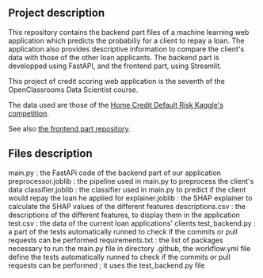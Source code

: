 ##  Project description

This repository contains the backend part files of a machine learning web application which predicts the probabiliy for a client to repay a loan. The application also provides descriptive information to compare the client's data with those of the other loan applicants. The backend part is developped using FastAPI, and the frontend part, using Streamlit.

This project of credit scoring web application is the seventh of the OpenClassrooms Data Scientist course. 

The data used are those of the [Home Credit Default Risk Kaggle's competition](https://www.kaggle.com/c/home-credit-default-risk/data).

See also [the frontend part repository](https://github.com/antoineminier/Credit_scoring_frontend).


## Files description

main.py : the FastAPi code of the backend part of our application
preprocessor.joblib : the pipeline used in main.py to preprocess the client's data
classifier.joblib : the classifier used in main.py to predict if the client would repay the loan he applied for
explainer.joblib : the SHAP explainer to calculate the SHAP values of the different features
descriptions.csv : the descriptions of the different features, to display them in the application
test.csv : the data of the current loan applications' clients
test_backend.py : a part of the tests automatically runned to check if the commits or pull requests can be performed
requirements.txt : the list of packages necessary to run the main.py file
in directory .github, the workflow.yml file define the tests automatically runned to check if the commits or pull requests can be performed ; it uses the test_backend.py file
